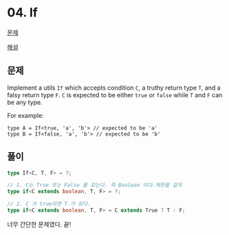 # 04. If

[문제](https://github.com/type-challenges/type-challenges/blob/master/questions/268-easy-if/README.md)

[해설](https://ghaiklor.github.io/type-challenges-solutions/en/easy-if.html)

## 문제

Implement a utils `If` which accepts condition `C`, a truthy return type `T`, and a falsy return type `F`. `C` is expected to be either `true` or `false` while `T` and `F` can be any type.

For example:

```text
type A = If<true, 'a', 'b'> // expected to be 'a'
type B = If<false, 'a', 'b'> // expected to be 'b'
```

## 풀이

```typescript
type If<C, T, F> = ?;

// 1. C는 True 또는 False 를 갖는다. 즉 Boolean 이다.제한을 걸자
type if<C extends boolean, T, F> = ?;

// 2. C 가 true라면 T 가 된다.
type if<C extends boolean, T, F> = C extends True ? T : F;
```

너무 간단한 문제였다. 끝!


